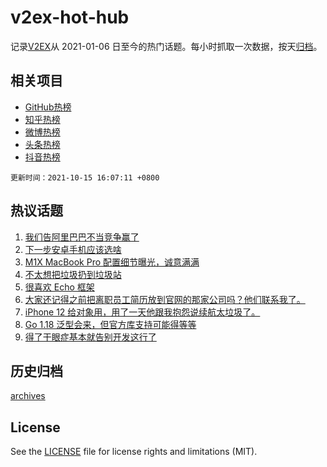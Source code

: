 # v2ex-hot-hub

 记录[V2EX](https://www.v2ex.com/)从 2021-01-06 日至今的热门话题。每小时抓取一次数据，按天[归档](archives)。
 
 ## 相关项目

- [GitHub热榜](https://github.com/lonnyzhang423/github-hot-hub)
- [知乎热榜](https://github.com/lonnyzhang423/zhihu-hot-hub)
- [微博热榜](https://github.com/lonnyzhang423/weibo-hot-hub)
- [头条热榜](https://github.com/lonnyzhang423/toutiao-hot-hub)
- [抖音热榜](https://github.com/lonnyzhang423/douyin-hot-hub)


 `更新时间：2021-10-15 16:07:11 +0800`

## 热议话题

1. [我们告阿里巴巴不当竞争赢了](https://www.v2ex.com/t/807933)
1. [下一步安卓手机应该选啥](https://www.v2ex.com/t/807832)
1. [M1X MacBook Pro 配置细节曝光，诚意满满](https://www.v2ex.com/t/807940)
1. [不太想把垃圾扔到垃圾站](https://www.v2ex.com/t/807922)
1. [很喜欢 Echo 框架](https://www.v2ex.com/t/807866)
1. [大家还记得之前把离职员工简历放到官网的那家公司吗？他们联系我了。](https://www.v2ex.com/t/807968)
1. [iPhone 12 给对象用，用了一天他跟我抱怨说续航太垃圾了。](https://www.v2ex.com/t/807964)
1. [Go 1.18 泛型会来，但官方库支持可能得等等](https://www.v2ex.com/t/807840)
1. [得了干眼症基本就告别开发这行了](https://www.v2ex.com/t/807886)

## 历史归档

[archives](archives)

## License

See the [LICENSE](LICENSE) file for license rights and limitations (MIT).

